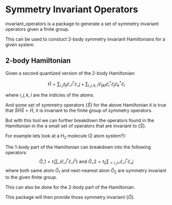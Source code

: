 # Symmetry Invariant Operators

invariant_operators is a package to generate a set of symmetry invariant operators given a finite group.

This can be used to constuct 2-body symmetry invariant Hamiltonians for a given system.

## 2-body Hamiltonian

Given a second quantized version of the 2-body Hamiltonian: 

$$\hat{H} = \sum_{i,j} t_{ij} \hat{c}\_i^{\dagger} \hat{c}\_j^{} + \sum_{i,j,k,l} V_{ijkl} \hat{c}_i^{\dagger} \hat{c}_j^{} \hat{c}_k^\dagger \hat{c}_l^{}$$

where $i,j,k,l$ are the indicies of the atoms.

And some set of symmetry operators $\{\hat{S}\}$ for the above Hamiltonian it is true that $\hat{S} \hat{H} \hat{S} = \hat{H}$, it is invariant to the finite group of symmetry operators.

But with this tool we can further breakdown the operators found in the Hamiltonian in the a small set of operators that are invariant to $\{\hat{S}\}$. 

For example lets look at a $\text{H}_2$ molecule (2 atom system?):

The 1-body part of the Hamiltonian can breakdown into the following operators:
$$\hat{O}\_1 =  t_1 \sum\_i \hat{c}\_i^\dagger \hat{c}\_i^\{\} \text{ and } \hat{O}\_{2} = t_2 \sum_{\lt i,j \gt} \hat{c}\_i^\dagger \hat{c}\_j^{}$$
where both same atom $\hat{O}_1$ and next-nearest atom $\hat{O}_2$ are symmetry invariant to the given finite group.

This can also be done for the 2-body part of the Hamiltonian.

This package will then provide those symmetry invariant $\{\hat{O}\}$.
